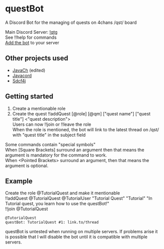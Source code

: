 # questBot
A Discord Bot for the managing of quests on 4chans /qst/ board

Main Discord Server: [!qtg](https://discordapp.com/invite/USPFgKa)  
See !!help for commands  
[Add the bot](https://discordapp.com/api/oauth2/authorize?client_id=302172063270174720&scope=bot&permissions=0) to your server

## Other projects used
* [JavaCh](https://github.com/camelKaiser/JavaCh) (edited)
* [Javacord](https://github.com/BtoBastian/Javacord)
* [Sdcf4j](https://github.com/BtoBastian/sdcf4j)

## Getting started
1. Create a mentionable role
2. Create the quest
  !!addQuest [@role] [@qm] ["quest name"] ["quest title"] <"quest description">  
  Users can now !!join or !!leave the role  
  When the role is mentioned, the bot will link to the latest thread on /qst/ with "quest title" in the subject field  

Some commands contain "special symbols"  
When [Square Brackets] surround an argument then that means the argument is mandatory for the command to work.  
When \<Pointed Brackets\> surround an argument, then that means the argument is optional.  

## Example
Create the role @TutorialQuest and make it mentionable  
!!addQuest @TutorialQuest @TutorialUser "Tutorial Quest" "Tutorial" "In Tutorial quest, you learn how to use the questBot!"  
!!join @TutorialQuest  

`@TutorialQuest`  
`questBot: TutorialQuest #1: link.to/thread`  
  
  
  
  
  
  
  
questBot is untested when running on multiple servers. If problems arise it is possible that I will disable the bot until it is compatible with multiple servers.
